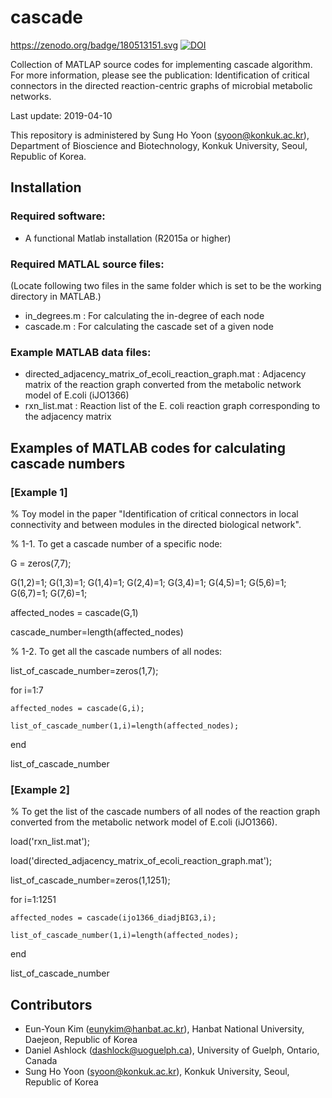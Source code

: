 # cascade
https://zenodo.org/badge/180513151.svg
[![DOI](https://zenodo.org/badge/180513151.svg)](https://zenodo.org/badge/latestdoi/180513151)

Collection of MATLAP source codes for implementing cascade algorithm.
For more information, please see the publication: Identification of critical connectors in the directed reaction-centric graphs of microbial metabolic networks.

Last update: 2019-04-10

This repository is administered by Sung Ho Yoon (syoon@konkuk.ac.kr), Department of Bioscience and Biotechnology, Konkuk University, Seoul, Republic of Korea.

## Installation
### Required software:
* A functional Matlab installation (R2015a or higher)

### Required MATLAL source files: 
(Locate following two files in the same folder which is set to be the working directory in MATLAB.)
* in_degrees.m : For calculating the in-degree of each node
* cascade.m : For calculating the cascade set of a given node

### Example MATLAB data files:
* directed_adjacency_matrix_of_ecoli_reaction_graph.mat : Adjacency matrix of the reaction graph converted from the metabolic network model of E.coli (iJO1366)
* rxn_list.mat : Reaction list of the E. coli reaction graph corresponding to the adjacency matrix

## Examples of MATLAB codes for calculating cascade numbers

### [Example 1] 
% Toy model in the paper "Identification of critical connectors in local connectivity and between modules in the directed biological network".

% 1-1. To get a cascade number of a specific node: 

G = zeros(7,7);

G(1,2)=1; G(1,3)=1; G(1,4)=1; G(2,4)=1; G(3,4)=1; G(4,5)=1; G(5,6)=1; G(6,7)=1; G(7,6)=1;

affected_nodes = cascade(G,1)

cascade_number=length(affected_nodes)

 

% 1-2. To get all the cascade numbers of all nodes: 


list_of_cascade_number=zeros(1,7);

for i=1:7

	affected_nodes = cascade(G,i);
	
	list_of_cascade_number(1,i)=length(affected_nodes);
	
end

list_of_cascade_number

### [Example 2] 
% To get the list of the cascade numbers of all nodes of the reaction graph converted from the metabolic network model of E.coli (iJO1366). 

load('rxn_list.mat');

load('directed_adjacency_matrix_of_ecoli_reaction_graph.mat');

list_of_cascade_number=zeros(1,1251);

for i=1:1251

	affected_nodes = cascade(ijo1366_diadjBIG3,i);
	
	list_of_cascade_number(1,i)=length(affected_nodes);
	
end

list_of_cascade_number


## Contributors
* Eun-Youn Kim (eunykim@hanbat.ac.kr), Hanbat National University, Daejeon, Republic of Korea
* Daniel Ashlock (dashlock@uoguelph.ca), University of Guelph, Ontario, Canada
* Sung Ho Yoon (syoon@konkuk.ac.kr), Konkuk University, Seoul, Republic of Korea
